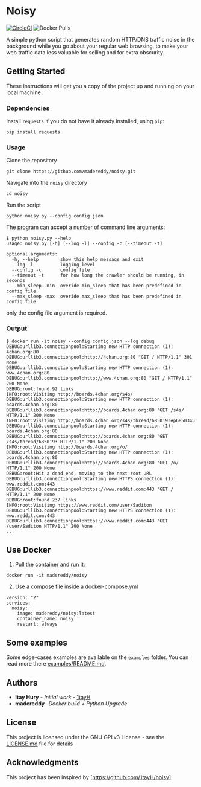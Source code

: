 # Noisy 
[![CircleCI](https://circleci.com/gh/madereddy/noisy/tree/master.svg?style=shield)](https://circleci.com/gh/madereddy/noisy/tree/master)
![Docker Pulls][pulls]

[pulls]: https://img.shields.io/docker/pulls/madereddy/noisy

A simple python script that generates random HTTP/DNS traffic noise in the background while you go about your regular web browsing, to make your web traffic data less valuable for selling and for extra obscurity.

## Getting Started

These instructions will get you a copy of the project up and running on your local machine

### Dependencies

Install `requests` if you do not have it already installed, using `pip`:

```
pip install requests
```

### Usage

Clone the repository
```
git clone https://github.com/madereddy/noisy.git
```

Navigate into the `noisy` directory
```
cd noisy
```

Run the script

```
python noisy.py --config config.json
```

The program can accept a number of command line arguments:
```
$ python noisy.py --help
usage: noisy.py [-h] [--log -l] --config -c [--timeout -t]

optional arguments:
  -h, --help        show this help message and exit
  --log -l          logging level
  --config -c       config file
  --timeout -t      for how long the crawler should be running, in seconds
  --min_sleep -min  overide min_sleep that has been predefined in config file
  --max_sleep -max  overide max_sleep that has been predefined in config file
```
only the config file argument is required.

###  Output
```
$ docker run -it noisy --config config.json --log debug
DEBUG:urllib3.connectionpool:Starting new HTTP connection (1): 4chan.org:80
DEBUG:urllib3.connectionpool:http://4chan.org:80 "GET / HTTP/1.1" 301 None
DEBUG:urllib3.connectionpool:Starting new HTTP connection (1): www.4chan.org:80
DEBUG:urllib3.connectionpool:http://www.4chan.org:80 "GET / HTTP/1.1" 200 None
DEBUG:root:found 92 links
INFO:root:Visiting http://boards.4chan.org/s4s/
DEBUG:urllib3.connectionpool:Starting new HTTP connection (1): boards.4chan.org:80
DEBUG:urllib3.connectionpool:http://boards.4chan.org:80 "GET /s4s/ HTTP/1.1" 200 None
INFO:root:Visiting http://boards.4chan.org/s4s/thread/6850193#p6850345
DEBUG:urllib3.connectionpool:Starting new HTTP connection (1): boards.4chan.org:80
DEBUG:urllib3.connectionpool:http://boards.4chan.org:80 "GET /s4s/thread/6850193 HTTP/1.1" 200 None
INFO:root:Visiting http://boards.4chan.org/o/
DEBUG:urllib3.connectionpool:Starting new HTTP connection (1): boards.4chan.org:80
DEBUG:urllib3.connectionpool:http://boards.4chan.org:80 "GET /o/ HTTP/1.1" 200 None
DEBUG:root:Hit a dead end, moving to the next root URL
DEBUG:urllib3.connectionpool:Starting new HTTPS connection (1): www.reddit.com:443
DEBUG:urllib3.connectionpool:https://www.reddit.com:443 "GET / HTTP/1.1" 200 None
DEBUG:root:found 237 links
INFO:root:Visiting https://www.reddit.com/user/Saditon
DEBUG:urllib3.connectionpool:Starting new HTTPS connection (1): www.reddit.com:443
DEBUG:urllib3.connectionpool:https://www.reddit.com:443 "GET /user/Saditon HTTP/1.1" 200 None
...
```

## Use Docker

1. Pull the container and run it:

`docker run -it madereddy/noisy`

2. Use a compose file inside a docker-compose.yml

````````````
version: "2"
services:
  noisy:
    image: madereddy/noisy:latest
    container_name: noisy
    restart: always
````````````
## Some examples

Some edge-cases examples are available on the `examples` folder. You can read more there [examples/README.md](examples/README.md).

## Authors

* **Itay Hury** - *Initial work* - [1tayH](https://github.com/1tayH)
* **madereddy**- *Docker build + Python Upgrade* 

## License

This project is licensed under the GNU GPLv3 License - see the [LICENSE.md](LICENSE.md) file for details

## Acknowledgments

This project has been inspired by
[https://github.com/1tayH/noisy]
